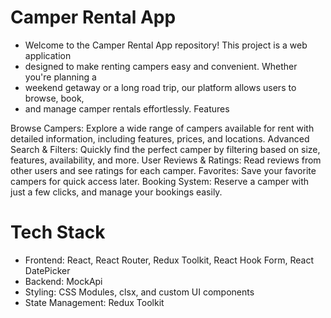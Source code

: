 # Camper Rental App

- Welcome to the Camper Rental App repository! This project is a web application
- designed to make renting campers easy and convenient. Whether you're planning
  a
- weekend getaway or a long road trip, our platform allows users to browse,
  book,
- and manage camper rentals effortlessly. Features

Browse Campers: Explore a wide range of campers available for rent with detailed
information, including features, prices, and locations. Advanced Search &
Filters: Quickly find the perfect camper by filtering based on size, features,
availability, and more. User Reviews & Ratings: Read reviews from other users
and see ratings for each camper. Favorites: Save your favorite campers for quick
access later. Booking System: Reserve a camper with just a few clicks, and
manage your bookings easily.

# Tech Stack

- Frontend: React, React Router, Redux Toolkit, React Hook Form, React
  DatePicker
- Backend: MockApi
- Styling: CSS Modules, clsx, and custom UI components
- State Management: Redux Toolkit
